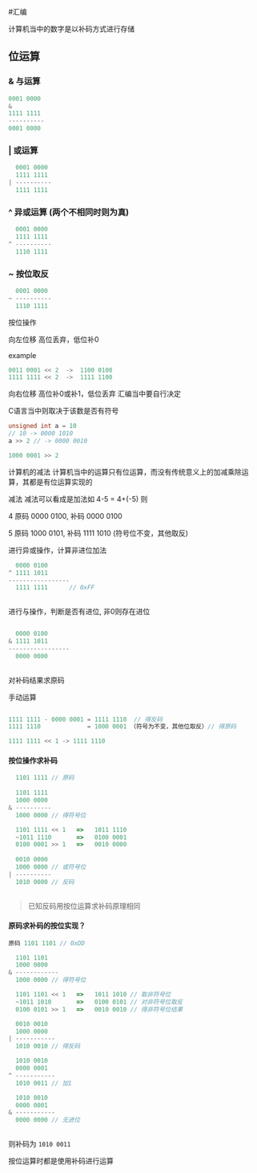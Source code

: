 #汇编

计算机当中的数字是以补码方式进行存储

## 位运算


### & 与运算

``` js
0001 0000
&
1111 1111
----------
0001 0000
```


### | 或运算

```js
  0001 0000
  1111 1111
| ----------
  1111 1111
```

### ^ 异或运算 (两个不相同时则为真)

```js
  0001 0000
  1111 1111
^ ----------
  1110 1111
```


### ~ 按位取反

```js
  0001 0000
~ ----------
  1110 1111
```

                
按位操作

向左位移
高位丢弃，低位补0

example

```js
0011 0001 << 2  ->  1100 0100
1111 1111 << 2  ->  1111 1100
```

向右位移
高位补0或补1，低位丢弃
汇编当中要自行决定

C语言当中则取决于该数是否有符号

```c 
unsigned int a = 10
// 10 -> 0000 1010
a >> 2 // -> 0000 0010

1000 0001 >> 2
```




计算机的减法
计算机当中的运算只有位运算，而没有传统意义上的加减乘除运算，其都是有位运算实现的


减法
减法可以看成是加法如 4-5 = 4+(-5)
则

4 原码 0000 0100, 补码 0000 0100

5 原码 1000 0101, 补码 1111 1010 (符号位不变，其他取反)

进行异或操作，计算非进位加法

``` js
  0000 0100
^ 1111 1011
-----------------
  1111 1111      // 0xFF
  
```

进行与操作，判断是否有进位, 非0则存在进位

```js

  0000 0100
& 1111 1011 
-----------------
  0000 0000
  
```

对补码结果求原码

手动运算

```js

1111 1111 - 0000 0001 = 1111 1110  // 得反码
1111 1110             = 1000 0001 （符号为不变，其他位取反）// 得原码

1111 1111 << 1 -> 1111 1110

``` 

#### 按位操作求补码
``` js
  1101 1111 // 原码
    
  1101 1111
  1000 0000
& ----------
  1000 0000 // 得符号位

  1101 1111 << 1   =>   1011 1110
  ~1011 1110       =>   0100 0001
  0100 0001 >> 1   =>   0010 0000
  
  0010 0000
  1000 0000 // 或符号位
| ----------
  1010 0000 // 反码
  
```

> 已知反码用按位运算求补码原理相同
  
  
#### 原码求补码的按位实现？
```js
原码 1101 1101 // 0xDD

  1101 1101
  1000 0000
& ------------
  1000 0000 // 得符号位

  1101 1101 << 1   =>   1011 1010 // 取非符号位
  ~1011 1010       =>   0100 0101 // 对非符号位取反
  0100 0101 >> 1   =>   0010 0010 // 得非符号位结果

  0010 0010 
  1000 0000
| -----------
  1010 0010 // 得反码

  1010 0010
  0000 0001
^ -----------
  1010 0011 // 加1

  1010 0010
  0000 0001
& -----------
  0000 0000 // 无进位
  
```

则补码为 `1010 0011`

按位运算时都是使用补码进行运算

